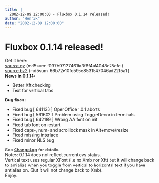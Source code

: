 ```yaml
---
title: |
  2002-12-09 12:00:00 - Fluxbox 0.1.14 released!
author: "Henrik"
date: "2002-12-09 12:00:00"
---
```


# Fluxbox 0.1.14 released!

Get it here: <br>
<a href="http://prdownloads.sourceforge.net/fluxbox/fluxbox-0.1.14.tar.gz">source gz</a>   (md5sum: f097b97127461fa3f6f4af4048c75cfc )<br>
<a href="http://prdownloads.sourceforge.net/fluxbox/fluxbox-0.1.14.tar.bz2">source bz2</a> (md5sum: 66b72e10fc595e8531547046ad22f5a1 )<br>
<b>News in 0.1.14:</b>
<ul>
   <li> Better Xft checking
   <li> Text for vertical tabs
</ul>
<b>Bug fixes:</b>
<ul>
   <li> Fixed bug [ 641136 ] OpenOffice 1.0.1 aborts
   <li> Fixed bug [ 561602 ] Problem using ToggleDecor in terminals
   <li> Fixed bug [ 642189 ] Wrong AA font on init
   <li> Fixed tab font on restart
   <li> Fixed caps-, num- and scrolllock mask in Alt+move/resize
   <li> Fixed missing interlace
   <li> Fixed minor NLS bug
</ul>
See <a href="changelog.php">ChangeLog</a> for details.<br>
Notes: 0.1.14 does not reflect current cvs status.<br>
 Vertical text uses regular XFont (i.e no Xmb nor Xft) but
 it will change back to antialias when you toggle from vertical to
 horizontal text if you have antialias on. (But it will not
 change back to Xmb).
<br>
Enjoy.



